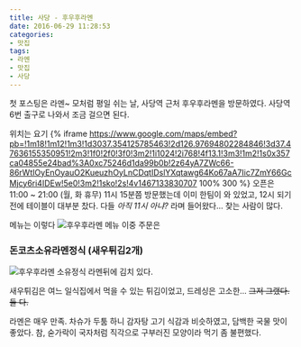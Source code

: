 ```yaml
---
title: 사당 - 후우후라멘
date: 2016-06-29 11:28:53
categories:
- 맛집
tags:
- 라멘
- 맛집
- 사당
---
```

첫 포스팅은 라멘~
모처럼 평일 쉬는 날, 사당역 근처 후우후라멘을 방문하였다.
사당역 6번 출구로 나와서 조금 걸으면 된다.
<!-- more -->

위치는 요기
{% iframe https://www.google.com/maps/embed?pb=!1m18!1m12!1m3!1d3037.354125785463!2d126.97694802284846!3d37.47636155350951!2m3!1f0!2f0!3f0!3m2!1i1024!2i768!4f13.1!3m3!1m2!1s0x357ca04855e24bad%3A0xc75246d1da99b0b!2z64yA7ZWc66-86rWtIOyEnOyauO2KueuzhOyLnCDqtIDslYXqtawg64Ko67aA7Iic7ZmY66GcMjcy6ri4IDEw!5e0!3m2!1sko!2s!4v1467133830707 100% 300 %}
오픈은 11:00 ~ 21:00 (월, 화 휴무)
11시 15분쯤 방문했는데 이미 한팀이 와 있었고, 12시 되기 전에 테이블이 대부분 찼다.
다들 *아직 11시 아냐?* 라며 들어왔다… 찾는 사람이 많다.

메뉴는 이렇다
![후우후라멘 메뉴](https://lh3.googleusercontent.com/-YHjTP6Cyn84/V3KwndYfXBI/AAAAAAAAAoM/n0hWKUZ8BN0XZu0NAnIjW4vH57gNru7jQCCo/s1152/IMG_4748.jpg)
이중 주문은
### 돈코츠소유라멘정식 (새우튀김2개)
![후우후라멘 소유정식](https://lh3.googleusercontent.com/-bLSTBCyajA0/V3KwnWoxhCI/AAAAAAAAAoM/fF3_C4xO_zQBfruNMF5kAjsQNPr-rfG9wCCo/s1600/IMG_4749.jpg)
라멘뒤에 김치 있다.

새우튀김은 여느 일식집에서 먹을 수 있는 튀김이었고,
드레싱은 고소한... ~~그저 그랬다. 둘 다.~~

라멘은 매우 만족.
차슈가 두툼 하니 감자탕 고기 식감과 비슷하였고,
담백한 국물 맛이 좋았다.
참, 숟가락이 국자처럼 직각으로 구부러진 모양이라 먹기 좀 불편했다.
